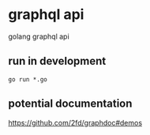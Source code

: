 # graphql api

golang graphql api

## run in development

`go run *.go`

## potential documentation

https://github.com/2fd/graphdoc#demos
